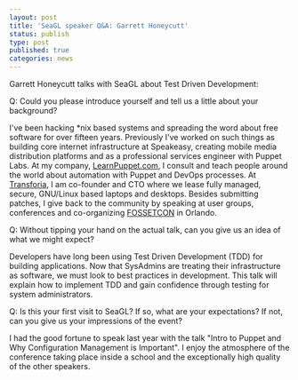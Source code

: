 ```yaml
---
layout: post
title: 'SeaGL speaker Q&A: Garrett Honeycutt'
status: publish
type: post
published: true
categories: news
---
```


Garrett Honeycutt talks with SeaGL about Test Driven Development:

Q: Could you please introduce yourself and tell us a little about your 
background?

I've been hacking \*nix based systems and spreading the word about free
software for over fifteen years. Previously I've worked on such things
as building core internet infrastructure at Speakeasy, creating mobile
media distribution platforms and as a professional services engineer
with Puppet Labs. At my company, [LearnPuppet.com](http://learnpuppet.com),
I consult and teach people around the world about automation with Puppet and 
DevOps processes. At [Transforia](http://transforia.com), I am co-founder 
and CTO where we lease fully managed, secure, GNU/Linux based laptops 
and desktops. Besides submitting patches, I give back to the community 
by speaking at user groups, conferences and co-organizing 
[FOSSETCON](http://fossetcon.org) in Orlando.

Q: Without tipping your hand on the actual talk, can you give us an
idea of what we might expect?

Developers have long been using Test Driven Development (TDD) for
building applications. Now that SysAdmins are treating their
infrastructure as software, we must look to best practices in
development. This talk will explain how to implement TDD and gain
confidence through testing for system administrators.

Q: Is this your first visit to SeaGL? If so, what are your expectations? If
not, can you give us your impressions of the event?

I had the good fortune to speak last year with the talk "Intro to Puppet
and Why Configuration Management is Important". I enjoy the atmosphere
of the conference taking place inside a school and the exceptionally
high quality of the other speakers.

